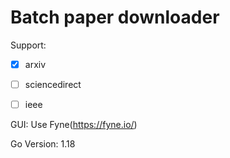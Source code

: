 # Batch paper downloader

Support:
- [x] arxiv
- [ ] sciencedirect
- [ ] ieee


GUI:
Use Fyne(https://fyne.io/)


Go Version: 1.18